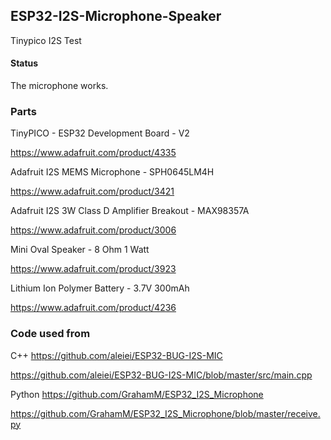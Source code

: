 ## ESP32-I2S-Microphone-Speaker

Tinypico I2S Test

#### Status

The microphone works.

### Parts

TinyPICO - ESP32 Development Board - V2

https://www.adafruit.com/product/4335

Adafruit I2S MEMS Microphone - SPH0645LM4H

https://www.adafruit.com/product/3421

Adafruit I2S 3W Class D Amplifier Breakout - MAX98357A

https://www.adafruit.com/product/3006

Mini Oval Speaker - 8 Ohm 1 Watt

https://www.adafruit.com/product/3923

Lithium Ion Polymer Battery - 3.7V 300mAh

https://www.adafruit.com/product/4236



### Code used from

C++
https://github.com/aleiei/ESP32-BUG-I2S-MIC

https://github.com/aleiei/ESP32-BUG-I2S-MIC/blob/master/src/main.cpp

Python
https://github.com/GrahamM/ESP32_I2S_Microphone

https://github.com/GrahamM/ESP32_I2S_Microphone/blob/master/receive.py
